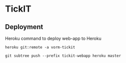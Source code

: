 # TickIT

## Deployment
Heroku command to deploy web-app to Heroku

```console
heroku git:remote -a vorm-tickit

git subtree push --prefix tickit-webapp heroku master
```
